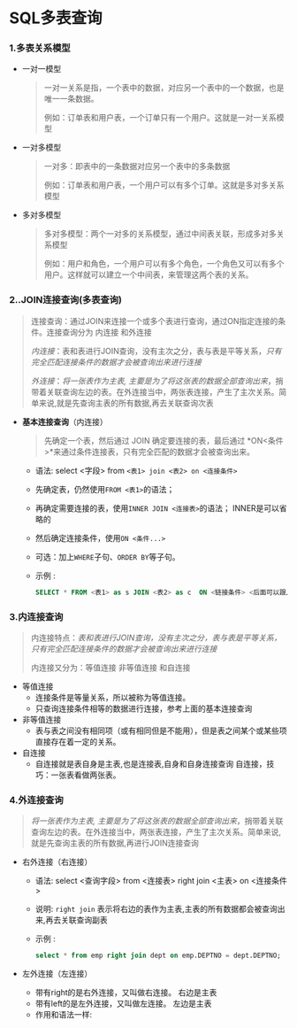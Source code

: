 # SQL多表查询

### 1.多表关系模型

- 一对一模型

  > 一对一关系是指，一个表中的数据，对应另一个表中的一个数据，也是唯一一条数据。
  >
  > 例如：订单表和用户表，一个订单只有一个用户。这就是一对一关系模型

- 一对多模型

  >   一对多：即表中的一条数据对应另一个表中的多条数据
  >
  >   例如：订单表和用户表，一个用户可以有多个订单。这就是多对多关系模型

- 多对多模型

  >   多对多模型：两个一对多的关系模型，通过中间表关联，形成多对多关系模型
  >
  >   例如：用户和角色，一个用户可以有多个角色，一个角色又可以有多个用户。这样就可以建立一个中间表，来管理这两个表的关系。




### 2..JOIN连接查询(多表查询)

> 连接查询：通过JOIN来连接一个或多个表进行查询，通过ON指定连接的条件。连接查询分为 内连接 和外连接
>
> *内连接*：表和表进行JOIN查询，没有主次之分，表与表是平等关系，*只有完全匹配连接条件的数据才会被查询出来进行连接*
>
> *外连接*：*将一张表作为主表, 主要是为了将这张表的数据全部查询出来*，捎带着关联查询左边的表。在外连接当中，两张表连接，产生了主次关系。简单来说,就是先查询主表的所有数据,再去关联查询次表

- **基本连接查询**（内连接）

  > 先确定一个表，然后通过 JOIN 确定要连接的表，最后通过 *ON<条件>*来通过条件连接表，只有完全匹配的数据才会被查询出来。

  - 语法:  select  <字段> from `<表1> join <表2> on <连接条件>`

  - 先确定表，仍然使用`FROM <表1>`的语法；

  - 再确定需要连接的表，使用`INNER JOIN <连接表>`的语法； INNER是可以省略的

  - 然后确定连接条件，使用`ON <条件...>`

  - 可选：加上`WHERE`子句、`ORDER BY`等子句。

  - 示例 :

    ```sql
    SELECT * FROM <表1> as s JOIN <表2> as c  ON <链接条件> <后面可以跟上筛选条件>
    ```

### 3.内连接查询

> 内连接特点：*表和表进行JOIN查询，没有主次之分，表与表是平等关系，只有完全匹配连接条件的数据才会被查询出来进行连接*
>
> 内连接又分为：等值连接  非等值连接 和自连接

- 等值连接
  - 连接条件是等量关系，所以被称为等值连接。
  - 只查询连接条件相等的数据进行连接，参考上面的基本连接查询
- 非等值连接
  - 表与表之间没有相同项（或有相同但是不能用），但是表之间某个或某些项直接存在着一定的关系。
- 自连接
  - 自连接就是表自身是主表,也是连接表,自身和自身连接查询       自连接，技巧：一张表看做两张表。

### 4.外连接查询

>   *将一张表作为主表, 主要是为了将这张表的数据全部查询出来*，捎带着关联查询左边的表。在外连接当中，两张表连接，产生了主次关系。简单来说,就是先查询主表的所有数据,再进行JOIN连接查询

- 右外连接（右连接）

  - 语法:  select <查询字段> from <连接表> right join <主表> on <连接条件>

  - 说明: `right join` 表示将右边的表作为主表,主表的所有数据都会被查询出来,再去关联查询副表

  - 示例 :     

    ```sql
    select * from emp right join dept on emp.DEPTNO = dept.DEPTNO;
    ```

- 左外连接（左连接）

  - 带有right的是右外连接，又叫做右连接。 右边是主表
  - 带有left的是左外连接，又叫做左连接。  左边是主表
  - 作用和语法一样: 
